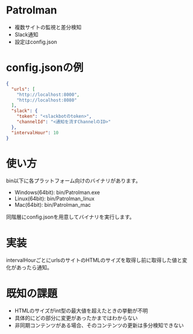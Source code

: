 # Patrolman
- 複数サイトの監視と差分検知
- Slack通知
- 設定はconfig.json

# config.jsonの例
```json
{
  "urls": [
    "http://localhost:8000",
    "http://localhost:8080"
  ],
  "slack": {
    "token": "<slackbotのtoken>",
    "channelId": "<通知を流すChannelのID>"
  },
  "intervalHour": 10
}
```

# 使い方
bin以下に各プラットフォーム向けのバイナリがあります。

- Windows(64bit): bin/Patrolman.exe
- Linux(64bit): bin/Patrolman_linux
- Mac(64bit): bin/Patrolman_mac

同階層にconfig.jsonを用意してバイナリを実行します。

# 実装
intervalHourごとにurlsのサイトのHTMLのサイズを取得し前に取得した値と変化があったら通知。

# 既知の課題
- HTMLのサイズがint型の最大値を超えたときの挙動が不明
- 具体的にどの部分に変更があったかまではわからない
- 非同期コンテンツがある場合、そのコンテンツの更新は多分検知できない
